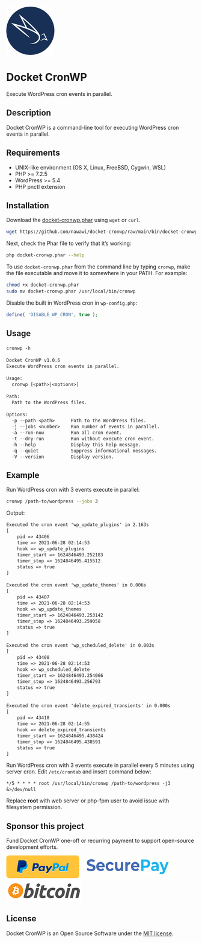 ![Docket CronWP](./.docketcache.com/icon-128x128.png)
# Docket CronWP

Execute WordPress cron events in parallel.

## Description

Docket CronWP is a command-line tool for executing WordPress cron events in parallel.

## Requirements
- UNIX-like environment (OS X, Linux, FreeBSD, Cygwin, WSL)
- PHP >= 7.2.5
- WordPress >= 5.4
- PHP pnctl extension

## Installation

Download the [docket-cronwp.phar](https://github.com/nawawi/docket-cronwp/raw/main/bin/docket-cronwp.phar) using `wget` or `curl`.

```sh
wget https://github.com/nawawi/docket-cronwp/raw/main/bin/docket-cronwp.phar
```

Next, check the Phar file to verify that it’s working:

```sh
php docket-cronwp.phar --help
```

To use `docket-cronwp.phar` from the command line by typing `cronwp`, make the file executable and move it to somewhere in your PATH. For example:

```sh
chmod +x docket-cronwp.phar
sudo mv docket-cronwp.phar /usr/local/bin/cronwp
```

Disable the built in WordPress cron in `wp-config.php`:
```php
define( 'DISABLE_WP_CRON', true );
```

## Usage
```
cronwp -h

Docket CronWP v1.0.6
Execute WordPress cron events in parallel.

Usage:
  cronwp [<path>|<options>]

Path:
  Path to the WordPress files.

Options:
  -p --path <path>      Path to the WordPress files.
  -j --jobs <number>    Run number of events in parallel.
  -a --run-now          Run all cron event.
  -t --dry-run          Run without execute cron event.
  -h --help             Display this help message.
  -q --quiet            Suppress informational messages.
  -V --version          Display version.
```

## Example
Run WordPress cron with 3 events execute in parallel:

```sh
cronwp /path-to/wordpress --jobs 3
```

Output:
```
Executed the cron event 'wp_update_plugins' in 2.163s
[
    pid => 43406
    time => 2021-06-28 02:14:53
    hook => wp_update_plugins
    timer_start => 1624846493.252183
    timer_stop => 1624846495.415512
    status => true
]

Executed the cron event 'wp_update_themes' in 0.006s
[
    pid => 43407
    time => 2021-06-28 02:14:53
    hook => wp_update_themes
    timer_start => 1624846493.253142
    timer_stop => 1624846493.259058
    status => true
]

Executed the cron event 'wp_scheduled_delete' in 0.003s
[
    pid => 43408
    time => 2021-06-28 02:14:53
    hook => wp_scheduled_delete
    timer_start => 1624846493.254066
    timer_stop => 1624846493.256793
    status => true
]

Executed the cron event 'delete_expired_transients' in 0.000s
[
    pid => 43418
    time => 2021-06-28 02:14:55
    hook => delete_expired_transients
    timer_start => 1624846495.438424
    timer_stop => 1624846495.438591
    status => true
]
```

Run WordPress cron with 3 events execute in parallel every 5 minutes using server cron. Edit `/etc/crontab` and insert command below: 

```
*/5 * * * * root /usr/local/bin/cronwp /path-to/wordpress -j3 &>/dev/null
```

Replace **root** with web server or php-fpm user to avoid issue with filesystem permission.

## Sponsor this project

Fund Docket CronWP one-off or recurring payment to support open-source development efforts.  

[![PayPal](./.docketcache.com/paypalme.png)](https://www.paypal.com/paypalme/ghostbirdme/10usd) 
[![SecurePay Malaysia](./.docketcache.com/securepay.png)](https://securepay.my/collections/docketcacheproject) 
[![Bitcoin](./.docketcache.com/bitcoin.png)](https://www.blockchain.com/en/btc/address/3BD96JehFzsdFv4MTmvvgVhfVFLC86414n)

## License

Docket CronWP is an Open Source Software under the [MIT license](https://github.com/nawawi/docket-cache/blob/master/LICENSE.txt).
